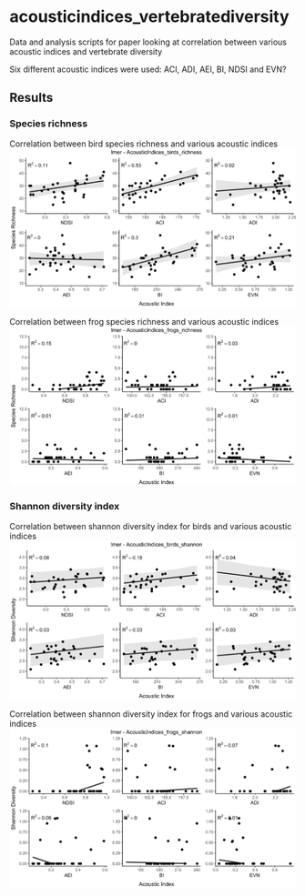 
# acousticindices\_vertebratediversity

Data and analysis scripts for paper looking at correlation between
various acoustic indices and vertebrate diversity

Six different acoustic indices were used: ACI, ADI, AEI, BI, NDSI and
EVN?

## Results

### Species richness

Correlation between bird species richness and various acoustic indices
![Alt text](outputs/figures/birds_richness.png)

Correlation between frog species richness and various acoustic indices
![Alt text](outputs/figures/frogs_richness.png)

### Shannon diversity index

Correlation between shannon diversity index for birds and various
acoustic indices ![Alt text](outputs/figures/birds_shannon.png)

Correlation between shannon diversity index for frogs and various
acoustic indices ![Alt text](outputs/figures/frogs_shannon.png)
